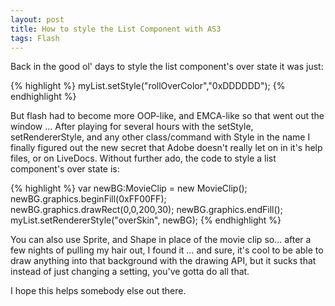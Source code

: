 ```yaml
---
layout: post
title: How to style the List Component with AS3
tags: Flash
---
```


Back in the good ol' days to style the list component's over state it was just:

{% highlight %}
    myList.setStyle("rollOverColor","0xDDDDDD"); 
{% endhighlight %}

But flash had to become more OOP-like, and EMCA-like so that went out the window
&hellip; After playing for several hours with the setStyle, setRendererStyle, and any 
other class/command with Style in the name I finally figured out the new secret 
that Adobe doesn't really let on in it's help files, or on LiveDocs.
Without further ado, the code to style a list component's over state is:

{% highlight %}
    var newBG:MovieClip = new MovieClip();
    newBG.graphics.beginFill(0xFF00FF);
    newBG.graphics.drawRect(0,0,200,30);
    newBG.graphics.endFill();
    myList.setRendererStyle("overSkin", newBG);
{% endhighlight %}

You can also use Sprite, and Shape in place of the movie clip so&hellip; after a few 
nights of pulling my hair out, I found it &hellip; and sure, it's cool to be able to draw 
anything into that background with the drawing API, but it sucks that instead of just 
changing a setting, you've gotta do all that.

I hope this helps somebody else out there.

